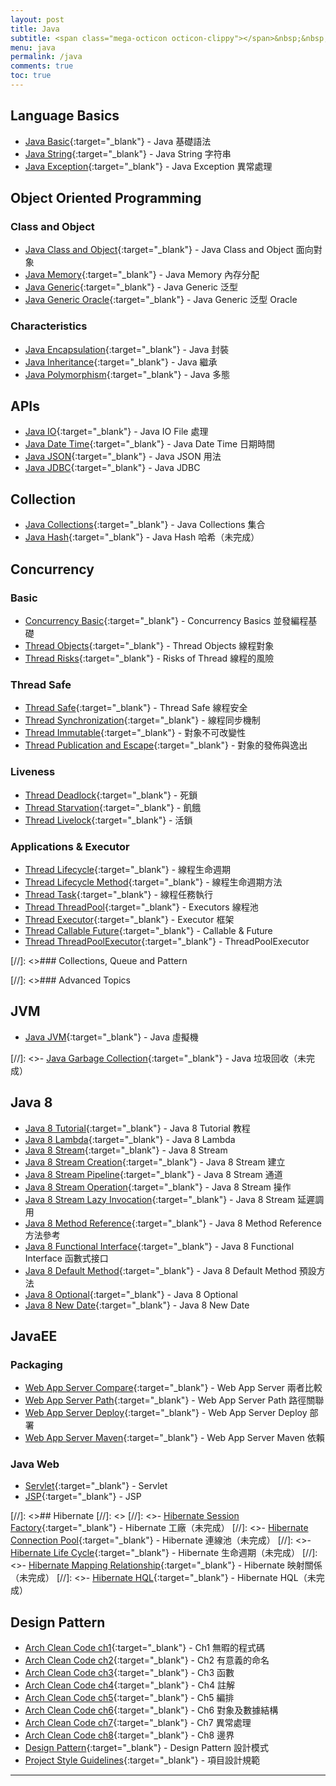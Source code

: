 ```yaml
---
layout: post
title: Java
subtitle: <span class="mega-octicon octicon-clippy"></span>&nbsp;&nbsp; Talk is cheap, show me your code
menu: java
permalink: /java
comments: true
toc: true
---
```


## Language Basics

- [Java Basic](https://www.hauchenglee.com/java/2019/10/30/java-basic.html){:target="_blank"} - Java 基礎語法
- [Java String](https://www.hauchenglee.com/java/2019/11/06/java-string.html){:target="_blank"} - Java String 字符串
- [Java Exception](https://www.hauchenglee.com/java/2019/11/05/java-except.html){:target="_blank"} - Java Exception 異常處理

## Object Oriented Programming

### Class and Object

- [Java Class and Object](https://www.hauchenglee.com/java/2019/11/01/java-class-and-object.html){:target="_blank"} - Java Class and Object 面向對象
- [Java Memory](https://www.hauchenglee.com/java/2019/12/04/java-memory.html){:target="_blank"} - Java Memory 內存分配
- [Java Generic](https://www.hauchenglee.com/java/2019/11/07/java-generic.html){:target="_blank"} - Java Generic 泛型
- [Java Generic Oracle](https://www.hauchenglee.com/java/2019/11/16/java-generic-oracle.html){:target="_blank"} - Java Generic 泛型 Oracle

### Characteristics

- [Java Encapsulation](https://www.hauchenglee.com/java/2019/11/02/java-encapsulation.html){:target="_blank"} - Java 封裝
- [Java Inheritance](https://www.hauchenglee.com/java/2019/11/03/java-inheritance.html){:target="_blank"} - Java 繼承
- [Java Polymorphism](https://www.hauchenglee.com/java/2019/11/04/java-polymorphism.html){:target="_blank"} - Java 多態

## APIs

- [Java IO](https://www.hauchenglee.com/java/2019/11/10/java-io.html){:target="_blank"} - Java IO File 處理
- [Java Date Time](https://www.hauchenglee.com/java/2019/11/09/java-datetime.html){:target="_blank"} - Java Date Time 日期時間
- [Java JSON](https://www.hauchenglee.com/java/2019/12/23/java-json.html){:target="_blank"} - Java JSON 用法
- [Java JDBC](https://www.hauchenglee.com/java/2020/11/11/java-jdbc.html){:target="_blank"} - Java JDBC

## Collection

- [Java Collections](https://www.hauchenglee.com/java/2019/11/08/java-collections.html){:target="_blank"} - Java Collections 集合
- [Java Hash](){:target="_blank"} - Java Hash 哈希（未完成）

## Concurrency

### Basic

- [Concurrency Basic](https://www.hauchenglee.com/java/2019/12/14/concurrency-basic.html){:target="_blank"} - Concurrency Basics 並發編程基礎
- [Thread Objects](https://www.hauchenglee.com/java/2019/12/15/thread-objects.html){:target="_blank"} - Thread Objects 線程對象
- [Thread Risks](https://www.hauchenglee.com/java/2019/12/17/thread-risks.html){:target="_blank"} - Risks of Thread 線程的風險

### Thread Safe

- [Thread Safe](https://www.hauchenglee.com/java/2019/12/18/thread-safe.html){:target="_blank"} - Thread Safe 線程安全
- [Thread Synchronization](https://www.hauchenglee.com/java/2019/12/20/thread-synchronization.html){:target="_blank"} - 線程同步機制
- [Thread Immutable](https://www.hauchenglee.com/java/2019/12/21/thread-immutable.html){:target="_blank"} - 對象不可改變性
- [Thread Publication and Escape](https://www.hauchenglee.com/java/2019/12/22/thread-pub-and-esc.html){:target="_blank"} - 對象的發佈與逸出

### Liveness

- [Thread Deadlock](https://www.hauchenglee.com/java/2019/12/28/thread-deadlock.html){:target="_blank"} - 死鎖
- [Thread Starvation](https://www.hauchenglee.com/java/2019/12/29/thread-starvation.html){:target="_blank"} - 飢餓
- [Thread Livelock](https://www.hauchenglee.com/java/2019/12/30/thread-livelock.html){:target="_blank"} - 活鎖

### Applications & Executor

- [Thread Lifecycle](https://www.hauchenglee.com/java/2020/01/15/thread-life-cycle.html){:target="_blank"} - 線程生命週期
- [Thread Lifecycle Method](https://www.hauchenglee.com/java/2020/01/16/thread-life-cycle-method.html){:target="_blank"} - 線程生命週期方法
- [Thread Task](https://www.hauchenglee.com/java/2020/01/21/thread-task.html){:target="_blank"} - 線程任務執行
- [Thread ThreadPool](https://www.hauchenglee.com/java/2020/01/22/thread-pool.html){:target="_blank"} - Executors 線程池
- [Thread Executor](https://www.hauchenglee.com/java/2020/01/23/thread-executor.html){:target="_blank"} - Executor 框架
- [Thread Callable Future](https://www.hauchenglee.com/java/2020/01/24/thread-callable-future.html){:target="_blank"} - Callable & Future
- [Thread ThreadPoolExecutor](https://www.hauchenglee.com/java/2020/01/25/thread-ThreadPoolExecutor.html){:target="_blank"} - ThreadPoolExecutor

[//]: <>### Collections, Queue and Pattern



[//]: <>### Advanced Topics

## JVM

- [Java JVM](https://www.hauchenglee.com/java/2019/12/06/java-jvm.html){:target="_blank"} - Java 虛擬機

[//]: <>- [Java Garbage Collection](){:target="_blank"} - Java 垃圾回收（未完成）

## Java 8

- [Java 8 Tutorial](https://www.hauchenglee.com/java/2020/02/01/java8-tutorial.html){:target="_blank"} - Java 8 Tutorial 教程
- [Java 8 Lambda](https://www.hauchenglee.com/java/2020/02/02/java8-lambda-expression.html){:target="_blank"} - Java 8 Lambda
- [Java 8 Stream](https://www.hauchenglee.com/java/2020/02/03/java8-stream.html){:target="_blank"} - Java 8 Stream
- [Java 8 Stream Creation](https://www.hauchenglee.com/java/2020/02/04/java8-stream-creation.html){:target="_blank"} - Java 8 Stream 建立
- [Java 8 Stream Pipeline](https://www.hauchenglee.com/java/2020/02/05/java8-stream-pipeline.html){:target="_blank"} - Java 8 Stream 通道
- [Java 8 Stream Operation](https://www.hauchenglee.com/java/2020/02/06/java8-stream-operation.html){:target="_blank"} - Java 8 Stream 操作
- [Java 8 Stream Lazy Invocation](https://www.hauchenglee.com/java/2020/02/07/java8-stream-lazy-invocation.html){:target="_blank"} - Java 8 Stream 延遲調用
- [Java 8 Method Reference](https://www.hauchenglee.com/java/2020/02/11/java8-method-reference.html){:target="_blank"} - Java 8 Method Reference 方法參考
- [Java 8 Functional Interface](https://www.hauchenglee.com/java/2020/02/12/java8-functional-interface.html){:target="_blank"} - Java 8 Functional Interface 函數式接口
- [Java 8 Default Method](https://www.hauchenglee.com/java/2020/02/13/java8-default-method.html){:target="_blank"} - Java 8 Default Method 預設方法
- [Java 8 Optional](https://www.hauchenglee.com/java/2020/02/15/java8-optional.html){:target="_blank"} - Java 8 Optional
- [Java 8 New Date](https://www.hauchenglee.com/java/2020/02/16/java8-new-date.html){:target="_blank"} - Java 8 New Date

## JavaEE

### Packaging

- [Web App Server Compare](https://www.hauchenglee.com/java/2019/11/20/web-app-server-compare.html){:target="_blank"} - Web App Server 兩者比較
- [Web App Server Path](https://www.hauchenglee.com/java/2019/11/25/web-app-server-path.html){:target="_blank"} - Web App Server Path 路徑關聯
- [Web App Server Deploy](https://www.hauchenglee.com/java/2019/11/26/web-app-server-deploy.html){:target="_blank"}  - Web App Server Deploy 部署
- [Web App Server Maven](https://www.hauchenglee.com/java/2019/11/27/web-app-server-maven.html){:target="_blank"}  - Web App Server Maven 依賴

### Java Web

- [Servlet](https://www.hauchenglee.com/java/2019/11/17/servlet.html){:target="_blank"} - Servlet
- [JSP](https://www.hauchenglee.com/java/2019/11/18/jsp.html){:target="_blank"} - JSP

[//]: <>## Hibernate
[//]: <>
[//]: <>- [Hibernate Session Factory](){:target="_blank"} - Hibernate 工廠（未完成）
[//]: <>- [Hibernate Connection Pool](){:target="_blank"} - Hibernate 連線池（未完成）
[//]: <>- [Hibernate Life Cycle](){:target="_blank"} - Hibernate 生命週期（未完成）
[//]: <>- [Hibernate Mapping Relationship](){:target="_blank"} - Hibernate 映射關係（未完成）
[//]: <>- [Hibernate HQL](){:target="_blank"} - Hibernate HQL（未完成）

## Design Pattern

- [Arch Clean Code ch1](https://www.hauchenglee.com/java/2020/01/05/clean-code-ch1.html){:target="_blank"} - Ch1 無暇的程式碼
- [Arch Clean Code ch2](https://www.hauchenglee.com/java/2020/01/06/clean-code-ch2.html){:target="_blank"} - Ch2 有意義的命名
- [Arch Clean Code ch3](https://www.hauchenglee.com/java/2020/01/07/clean-code-ch3.html){:target="_blank"} - Ch3 函數
- [Arch Clean Code ch4](https://www.hauchenglee.com/java/2020/01/08/clean-code-ch4.html){:target="_blank"} - Ch4 註解
- [Arch Clean Code ch5](https://www.hauchenglee.com/java/2020/01/09/clean-code-ch5.html){:target="_blank"} - Ch5 編排
- [Arch Clean Code ch6](https://www.hauchenglee.com/java/2020/01/10/clean-code-ch6.html){:target="_blank"} - Ch6 對象及數據結構
- [Arch Clean Code ch7](https://www.hauchenglee.com/java/2020/01/11/clean-code-ch7.html){:target="_blank"} - Ch7 異常處理
- [Arch Clean Code ch8](https://www.hauchenglee.com/java/2020/01/12/clean-code-ch8.html){:target="_blank"} - Ch8 邊界
- [Design Pattern](https://www.hauchenglee.com/java/2020/04/16/design-pattern.html){:target="_blank"} - Design Pattern 設計模式
- [Project Style Guidelines](https://www.hauchenglee.com/java/2020/11/06/project-style-guidelines.html){:target="_blank"} - 項目設計規範

---